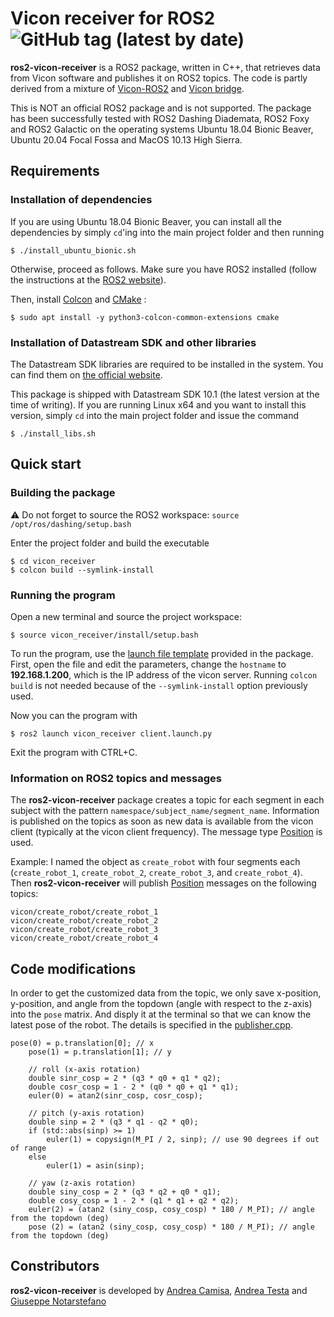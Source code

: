 # Vicon receiver for ROS2 ![GitHub tag (latest by date)](https://img.shields.io/github/v/tag/andreacamisa/ros2-vicon-receiver)

**ros2-vicon-receiver** is a ROS2 package, written in C++, that retrieves data from Vicon software and publishes it on ROS2 topics. The code is partly derived from a mixture of [Vicon-ROS2](https://github.com/aheuillet/Vicon-ROS2) and [Vicon bridge](https://github.com/ethz-asl/vicon_bridge).

This is NOT an official ROS2 package and is not supported. The package has been successfully tested with ROS2 Dashing Diademata, ROS2 Foxy and ROS2 Galactic on the operating systems Ubuntu 18.04 Bionic Beaver, Ubuntu 20.04 Focal Fossa and MacOS 10.13 High Sierra.

## Requirements

### Installation of dependencies

If you are using Ubuntu 18.04 Bionic Beaver, you can install all the dependencies by simply `cd`'ing into the main project folder and then running
```
$ ./install_ubuntu_bionic.sh
```

Otherwise, proceed as follows. Make sure you have ROS2 installed (follow the instructions at the [ROS2 website](https://index.ros.org/doc/ros2/Installation/)).

Then, install [Colcon](https://colcon.readthedocs.io/en/released/index.html) and [CMake](https://cmake.org/) :
```
$ sudo apt install -y python3-colcon-common-extensions cmake
```

### Installation of Datastream SDK and other libraries

The Datastream SDK libraries are required to be installed in the system. You can find them on [the official website](https://www.vicon.com/software/datastream-sdk/?section=downloads).

This package is shipped with Datastream SDK 10.1 (the latest version at the time of writing). If you are running Linux x64 and you want to install this version, simply `cd` into the main project folder and issue the command
```
$ ./install_libs.sh
```

## Quick start

### Building the package

:warning: Do not forget to source the ROS2 workspace: `source /opt/ros/dashing/setup.bash`

Enter the project folder and build the executable
```
$ cd vicon_receiver
$ colcon build --symlink-install
```

### Running the program

Open a new terminal and source the project workspace:
```
$ source vicon_receiver/install/setup.bash
```

To run the program, use the [launch file template](vicon_receiver/launch/client.launch.py) provided in the package. First, open the file and edit the parameters, change the `hostname` to **192.168.1.200**, which is the IP address of the vicon server. Running `colcon build` is not needed because of the `--symlink-install` option previously used.

Now you can the program with
```
$ ros2 launch vicon_receiver client.launch.py
```

Exit the program with CTRL+C.

### Information on ROS2 topics and messages

The **ros2-vicon-receiver** package creates a topic for each segment in each subject with the pattern `namespace/subject_name/segment_name`. Information is published on the topics as soon as new data is available from the vicon client (typically at the vicon client frequency). The message type [Position](vicon_receiver/msg/Position.msg) is used.

Example: I named the object as `create_robot` with four segments each (`create_robot_1`, `create_robot_2`, `create_robot_3`, and `create_robot_4`). Then **ros2-vicon-receiver** will publish [Position](vicon_receiver/msg/Position.msg) messages on the following topics:
```
vicon/create_robot/create_robot_1
vicon/create_robot/create_robot_2
vicon/create_robot/create_robot_3
vicon/create_robot/create_robot_4
```
## Code modifications
In order to get the customized data from the topic, we only save x-position, y-position, and angle from the topdown (angle with respect to the z-axis) into the `pose` matrix. And disply it at the terminal so that we can know the latest pose of the robot. The details is specified in the [publisher.cpp](https://github.com/davidwater/ros2-vicon-receiver-ground-truth/blob/main/vicon_receiver/src/publisher.cpp).
```
pose(0) = p.translation[0]; // x
    pose(1) = p.translation[1]; // y

    // roll (x-axis rotation)
    double sinr_cosp = 2 * (q3 * q0 + q1 * q2);
    double cosr_cosp = 1 - 2 * (q0 * q0 + q1 * q1);
    euler(0) = atan2(sinr_cosp, cosr_cosp);

    // pitch (y-axis rotation)
    double sinp = 2 * (q3 * q1 - q2 * q0);
    if (std::abs(sinp) >= 1)
        euler(1) = copysign(M_PI / 2, sinp); // use 90 degrees if out of range
    else
        euler(1) = asin(sinp);

    // yaw (z-axis rotation)
    double siny_cosp = 2 * (q3 * q2 + q0 * q1);
    double cosy_cosp = 1 - 2 * (q1 * q1 + q2 * q2); 
    euler(2) = (atan2 (siny_cosp, cosy_cosp) * 180 / M_PI); // angle from the topdown (deg)
    pose (2) = (atan2 (siny_cosp, cosy_cosp) * 180 / M_PI); // angle from the topdown (deg)
 ```

## Constributors
**ros2-vicon-receiver** is developed by
[Andrea Camisa](https://www.unibo.it/sitoweb/a.camisa),
[Andrea Testa](https://www.unibo.it/sitoweb/a.testa) and
[Giuseppe Notarstefano](https://www.unibo.it/sitoweb/giuseppe.notarstefano)
